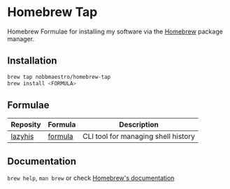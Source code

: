 # Homebrew Tap

Homebrew Formulae for installing my software via the [Homebrew](https://brew.sh) package manager.

## Installation

```sh
brew tap nobbmaestro/homebrew-tap
brew install <FORMULA>
```

## Formulae

| Reposity                                          | Formula                       | Description                         |
| ------------------------------------------------- | ----------------------------- | ----------------------------------- |
| [lazyhis](https://github.com/nobbmaestro/lazyhis) | [formula](Formula/lazyhis.rb) | CLI tool for managing shell history |

## Documentation

`brew help`, `man brew` or check [Homebrew's documentation](https://docs.brew.sh/)

